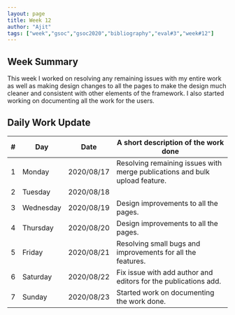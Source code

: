 ```yaml
---
layout: page
title: Week 12
author: "Ajit"
tags: ["week","gsoc","gsoc2020","bibliography","eval#3","week#12"]
---
```


## Week Summary

This week I worked on resolving any remaining issues with my entire work as well as making design changes to all the pages to make the design much cleaner and consistent with other elements of the framework. I also started working on documenting all the work for the users.


## Daily Work Update

|\#|Day|Date|A short description of the work done|  
|---	|---	|---	|---	|  
|1   	| Monday 	|   2020/08/17	| Resolving remaining issues with merge publications and bulk upload feature.  	|  
|2   	| Tuesday  	|   2020/08/18	|   	|  
|3   	| Wednesday  	|  2020/08/19 	| Design improvements to all the pages.  	|  
|4   	| Thursday  	|   2020/08/20	| Design improvements to all the pages.  	|  
|5   	| Friday  	|   2020/08/21	| Resolving small bugs and improvements for all the features.  	|  
|6   	| Saturday  	|   2020/08/22	| Fix issue with add author and editors for the publications add.  	|  
|7   	| Sunday  	|   2020/08/23	| Started work on documenting the work done.  	|  
